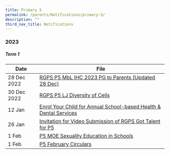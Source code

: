 ```yaml
---
title: Primary 5
permalink: /parents/Notifications/primary-5/
description: ""
third_nav_title: Notifications
---
```

### **2023**

##### Term 1

| Date| File | 
| -------- | -------- | 
| 28 Dec 2022|[RGPS P5 MbL IHC 2023 PG to Parents (Updated 28 Dec)](/files/Notification%202023/P5/RGPS%20P5%20MbL%20IHC%202023%20PG%20to%20Parents%20(Updated%2028%20Dec).pdf)|
|30 Dec 2022|[RGPS P5 LJ Diversity of Cells](/files/Notification%202023/P5/2023%20PG%20to%20parents%20RGPS%20P5%20LJ%20Diversity%20of%20Cells.pdf)|
|12 Jan|[Enrol Your Child for Annual School-based Health & Dental Services](/files/Notification%202023/P5/120123%20Letter%20to%20P5%20Parents.pdf)|
|26 Jan|[Invitation for Video Submission of RGPS Got Talent for P5](/files/Notification%202023/P5/RGPS_N23_P5_009_Term%201%202023_Invitation%20for%20Video%20Submission%20of%20RGPS%20Got%20Talent%20for%20P5.pdf)|
|1 Feb|[P5 MOE Sexuality Education in Schools](/files/Notification%202023/P5/2023%20PG_P5_MOE%20Sexuality%20Education%20in%20Schools.pdf)|
|1 Feb|[P5 February Circulars](/files/Notification%202023/P5/RGPS_N23_P5_010_P5%20February%20Circulars.pdf)|